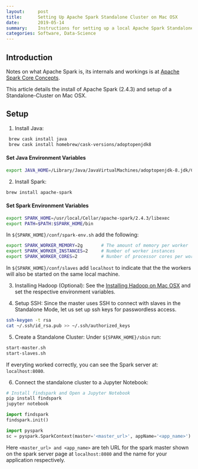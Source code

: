 ```yaml
---
layout:     post
title:      Setting Up Apache Spark Standalone Cluster on Mac OSX
date:       2019-05-14
summary:    Instructions for setting up a local Apache Spark Standalone Cluster on Mac OSX 
categories: Software, Data-Science
---
```


## Introduction
Notes on what Apache Spark is, its internals and workings is at [Apache Spark Core Concepts][spark_concepts]. 

This article details the install of Apache Spark (2.4.3) and setup of a Standalone-Cluster on Mac OSX.

## Setup
1) Install Java:
```bash
 brew cask install java 
 brew cask install homebrew/cask-versions/adoptopenjdk8
```
#### Set Java Environment Variables
```bash
export JAVA_HOME=/Library/Java/JavaVirtualMachines/adoptopenjdk-8.jdk/Contents/Home
```

2) Install Spark:
```bash
brew install apache-spark
```
#### Set Spark Environment Variables
```bash
export SPARK_HOME=/usr/local/Cellar/apache-spark/2.4.3/libexec
export PATH=$PATH:$SPARK_HOME/bin
```
In ```${SPARK_HOME}/conf/spark-env.sh``` add the following:
```bash
export SPARK_WORKER_MEMORY=2g       # The amount of memory per worker
export SPARK_WORKER_INSTANCES=2     # Number of worker instances
export SPARK_WORKER_CORES=2         # Nunber of processor cores per worker
```
In ```${SPARK_HOME}/conf/slaves``` add ```localhost``` to indicate that the the workers will also be started on the same local machine. 


3) Installing Hadoop (Optional):
See the [Installing Hadoop on Mac OSX][hadoop_on_mac] and set the respective environment variables. 

4) Setup SSH:
Since the master uses SSH to connect with slaves in the Standalone Mode, let us set up ssh keys for passwordless access.

```bash
ssh-keygen -t rsa
cat ~/.ssh/id_rsa.pub >> ~/.ssh/authorized_keys
```

5) Create a Standalone Cluster:
Under ```${SPARK_HOME}/sbin``` run:
```bash
start-master.sh
start-slaves.sh
```
If everyting worked correctly, you can see the Spark server at: ```localhost:8080```. 

6) Connect the standalone cluster to a Jupyter Notebook:
```bash
# Install findspark and Open a Jupyter Notebook 
pip install findspark
jupyter notebook
```

```python
import findspark
findspark.init()

import pyspark
sc = pyspark.SparkContext(master='<master_url>', appName='<app_name>')
```
Here ```<master_url> and <app_name>``` are teh URL for the spark master shown on the spark server page at ```localhost:8080``` and the name for your application respectively. 



<!-- Links -->
[spark_concepts]: /notes/_posts/2019-05-14-apache-spark-core-concepts.md
[hadoop_on_mac]: https://isaacchanghau.github.io/post/install_hadoop_mac/